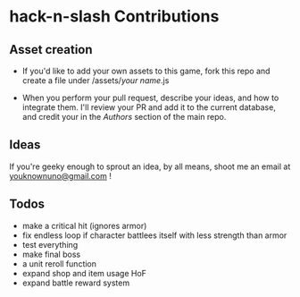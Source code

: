 # hack-n-slash Contributions

## Asset creation

* If you'd like to add your own assets to this game, fork this repo and create a file under /assets/*your name*.js

* When you perform your pull request, describe your ideas, and how to integrate them.  I'll review your PR and add it to the current database, and credit your in the *Authors* section of the main repo.

## Ideas

If you're geeky enough to sprout an idea, by all means, shoot me an email at youknownuno@gmail.com !

## Todos

* make a critical hit (ignores armor)
* fix endless loop if character battlees itself with less strength than armor
* test everything
* make final boss
* a unit reroll function
* expand shop and item usage HoF
* expand battle reward system